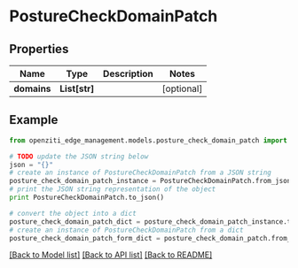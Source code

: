 # PostureCheckDomainPatch


## Properties
Name | Type | Description | Notes
------------ | ------------- | ------------- | -------------
**domains** | **List[str]** |  | [optional] 

## Example

```python
from openziti_edge_management.models.posture_check_domain_patch import PostureCheckDomainPatch

# TODO update the JSON string below
json = "{}"
# create an instance of PostureCheckDomainPatch from a JSON string
posture_check_domain_patch_instance = PostureCheckDomainPatch.from_json(json)
# print the JSON string representation of the object
print PostureCheckDomainPatch.to_json()

# convert the object into a dict
posture_check_domain_patch_dict = posture_check_domain_patch_instance.to_dict()
# create an instance of PostureCheckDomainPatch from a dict
posture_check_domain_patch_form_dict = posture_check_domain_patch.from_dict(posture_check_domain_patch_dict)
```
[[Back to Model list]](../README.md#documentation-for-models) [[Back to API list]](../README.md#documentation-for-api-endpoints) [[Back to README]](../README.md)


